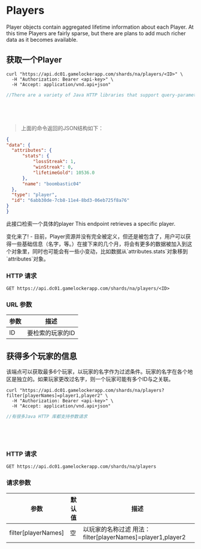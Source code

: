 # Players

Player objects contain aggregated lifetime information about each Player.  At this time Players are fairly sparse, but there are plans to add much richer data as it becomes available.

## 获取一个Player

```shell
curl "https://api.dc01.gamelockerapp.com/shards/na/players/<ID>" \
  -H "Authorization: Bearer <api-key>" \
  -H "Accept: application/vnd.api+json"
```

```java
//There are a variety of Java HTTP libraries that support query-parameters.
```

```python
```

```ruby
```

```javascript
```

```go
```

> 上面的命令返回的JSON结构如下：

```json
{
"data": {
  "attributes": {
      "stats": {
          "lossStreak": 1,
          "winStreak": 0,
          "lifetimeGold": 10536.0
      },
      "name": "boombastic04"
  },
  "type": "player",
  "id": "6abb30de-7cb8-11e4-8bd3-06eb725f8a76"
}
}
```
此接口检索一个具体的player
This endpoint retrieves a specific player.

<aside class="notice">
变化来了! - 目前，Player资源并没有完全被定义，但还是被包含了，用户可以获得一些基础信息（名字，等。）在接下来的几个月，将会有更多的数据被加入到这个对象里，同时也可能会有一些小变动，比如数据从`attributes.stats`对象移到`attributes`对象。
</aside>

### HTTP 请求

`GET https://api.dc01.gamelockerapp.com/shards/na/players/<ID>`

### URL 参数

参数 | 描述
--------- | -----------
ID | 要检索的玩家的ID

## 获得多个玩家的信息

该端点可以获取最多6个玩家，以玩家的名字作为过滤条件。玩家的名字在各个地区是独立的。如果玩家更改过名字，则一个玩家可能有多个ID与之关联。

```shell
curl "https://api.dc01.gamelockerapp.com/shards/na/players?filter[playerNames]=player1,player2" \
  -H "Authorization: Bearer <api-key>" \
  -H "Accept: application/vnd.api+json"
```

```java
//有很多Java HTTP 库都支持参数请求
```

```python
```

```ruby
```

```javascript
```

```go
```

### HTTP 请求

`GET https://api.dc01.gamelockerapp.com/shards/na/players`

### 请求参数

参数 | 默认值 | 描述
--------- | ------- | -----------
filter[playerNames] | 空 | 以玩家的名称过滤 用法： filter[playerNames]=player1,player2